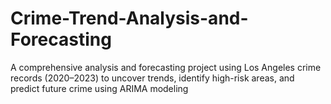# Crime-Trend-Analysis-and-Forecasting
A comprehensive analysis and forecasting project using Los Angeles crime records (2020–2023) to uncover trends, identify high-risk areas, and predict future crime using ARIMA modeling
